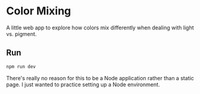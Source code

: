 # Color Mixing

A little web app to explore how colors mix differently when dealing with light vs. pigment.

## Run

```bash
npm run dev
```

There's really no reason for this to be a Node application rather than a static page. I just wanted to practice setting up a Node environment.